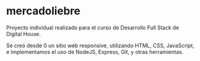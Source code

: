 # mercadoliebre

Proyecto individual realizado para el curso de Desarrollo Full Stack de Digital House.

Se creó desde 0 un sitio web responsive, utilizando HTML, CSS, JavaScript, e implementamos el uso de NodeJS, Express, Git, y otras herramientas.
